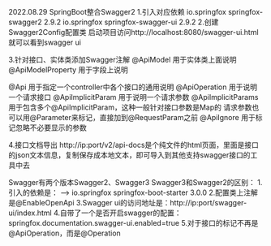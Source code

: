 2022.08.29 SpringBoot整合Swagger2
1.引入对应依赖
<dependency>
            <groupId>io.springfox</groupId>
            <artifactId>springfox-swagger2</artifactId>
            <version>2.9.2</version>
        </dependency>
        <dependency>
            <groupId>io.springfox</groupId>
            <artifactId>springfox-swagger-ui</artifactId>
            <version>2.9.2</version>
        </dependency>
2.创建Swagger2Config配置类
启动项目访问http://localhost:8080/swagger-ui.html就可以看到swagger ui

3.针对接口、实体类添加Swagger注解
@ApiModel 用于实体类上面说明
@ApiModelProperty 用于字段上说明

@Api 用于指定一个controller中各个接口的通用说明
@ApiOperation 用于说明一个请求接口
@ApiImplicitParam 用于说明一个请求参数
@ApiImplicitParams 用于包含多个@ApiImplicitParam，这种一般针对接口参数是Map的
请求参数也可以用@Parameter来标记，直接加到@RequestParam之前
@ApiIgnore 用于标记忽略不必要显示的参数   

4.接口文档导出
http://ip:port/v2/api-docs是个纯文件的html页面，里面是接口的json文本信息，复制保存成本地文本，即可导入到其他支持swagger接口的工具中去     
        
Swagger有两个版本Swagger2、Swagger3
Swagger3和Swagger2的区别：
1.引入的依赖是：
<dependency>-->
    <groupId>io.springfox</groupId>
    <artifactId>springfox-boot-starter</artifactId>
    <version>3.0.0</version>
</dependency>
2.配置类上注解是@EnableOpenApi
3.Swagger ui的访问地址是：http://ip:port/swagger-ui/index.html
4.自带了一个是否开启swagger的配置：springfox.documentation.swagger-ui.enabled=true
5.对于接口的标记不再是@ApiOperation，而是@Operation